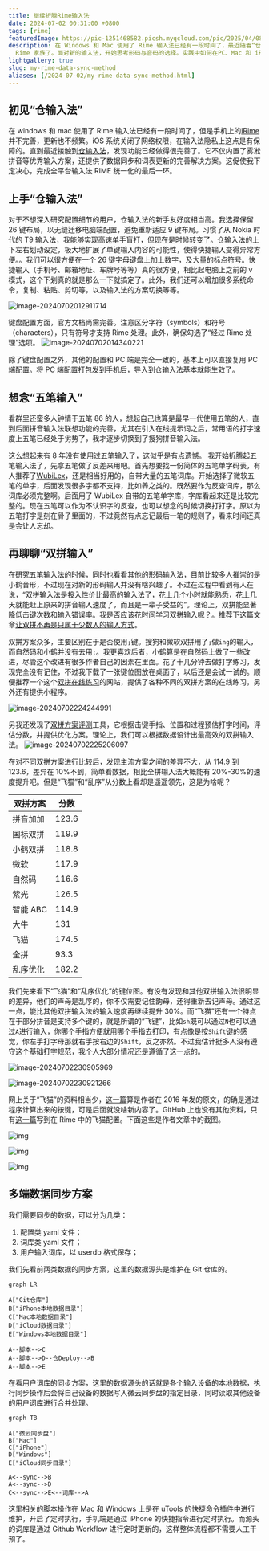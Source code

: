 ```yaml
---
title: 继续折腾Rime输入法
date: 2024-07-02 00:31:00 +0800
tags: [rime]
featuredImage: https://pic-1251468582.picsh.myqcloud.com/pic/2025/04/08/5fef0a.jpg
description: 在 Windows 和 Mac 使用了 Rime 输入法已经有一段时间了，最近随着“仓输入法”稳定性的增强和功能的完善，iPhone 上也终于切换到
  Rime 家族了。面对新的输入法，开始思考形码与音码的选择。实践中如何在PC、Mac 和 iPhone 上进行配置和数据的自动同步，继续 Rime 的折腾之路吧。
lightgallery: true
slug: my-rime-data-sync-method
aliases: [/2024-07-02/my-rime-data-sync-method.html]
---
```


<!--more-->

## 初见“仓输入法”

在 windows 和 mac 使用了 Rime 输入法已经有一段时间了，但是手机上的[iRime](https://apps.apple.com/cn/app/id1142623977)并不完善，更新也不频繁。iOS 系统关闭了网络权限，在输入法隐私上这点是有保障的。直到最近接触到[仓输入法](https://apps.apple.com/cn/app/id6446617683)，发现功能已经做得很完善了。它不仅内置了雾凇拼音等优秀输入方案，还提供了数据同步和词表更新的完善解决方案。这促使我下定决心，完成全平台输入法 RIME 统一化的最后一环。

## 上手“仓输入法”

对于不想深入研究配置细节的用户，仓输入法的新手友好度相当高。我选择保留 26 键布局，以无缝迁移电脑端配置，避免重新适应 9 键布局。习惯了从 Nokia 时代的 T9 输入法，我能够实现高速单手盲打，但现在是时候转变了。仓输入法的上下左右划动设定，极大地扩展了单键输入内容的可能性，使得快捷输入变得异常方便。。我们可以很方便在一个 26 键字母键盘上加上数字，及大量的标点符号。快捷输入（手机号、邮箱地址、车牌号等等）真的很方便，相比起电脑上之前的 v 模式，这个下划真的就是那么一下就搞定了。此外，我们还可以增加很多系统命令，复制、粘贴、剪切等，以及输入法的方案切换等等。

![image-20240702012911714](https://pic-1251468582.picsh.myqcloud.com/pic/2024/07/02/389af8.png)

键盘配置方面，官方文档尚需完善。注意区分字符（symbols）和符号（characters），只有符号才支持 Rime 处理。此外，确保勾选了“经过 Rime 处理”选项。 ![image-20240702014340221](https://pic-1251468582.picsh.myqcloud.com/pic/2024/07/02/97dbdf.png)

除了键盘配置之外，其他的配置和 PC 端是完全一致的，基本上可以直接复用 PC 端配置。将 PC 端配置打包发到手机后，导入到仓输入法基本就能生效了。

## 想念“五笔输入”

看群里还蛮多人钟情于五笔 86 的人，想起自己也算是最早一代使用五笔的人，直到后面拼音输入法联想功能的完善，尤其在引入在线提示词之后，常用语的打字速度上五笔已经处于劣势了，我才逐步切换到了搜狗拼音输入法。

这么想起来有 8 年没有使用过五笔输入了，这似乎是有点遗憾。 我开始折腾起五笔输入法了，先拿五笔做了反差来用吧。首先想要找一份简体的五笔单字码表，有人推荐了[WubiLex](https://github.com/aardio/wubi-lex)，还是相当好用的，自带大量的五笔词库。开始选择了微软五笔的单字，后面发现很多字都不支持，比如羴之类的。既然要作为反查词库，那么词库必须完整啊。后面用了 WubiLex 自带的五笔单字库，字库看起来还是比较完整的。现在五笔可以作为不认识字的反查，也可以想念的时候切换打打字。原以为五笔打字是刻在骨子里面的，不过竟然有点忘记最后一笔的规则了，看来时间还真是会让人忘却。

## 再聊聊“双拼输入”

在研究五笔输入法的时候，同时也看看其他的形码输入法，目前比较多人推崇的是小鹤音形，不过现在对新的形码输入并没有啥兴趣了。不过在过程中看到有人在说，“双拼输入法是投入性价比最高的输入法了，花上几个小时就能熟悉，花上几天就能赶上原来的拼音输入速度了，而且是一辈子受益的”。理论上，双拼能显著降低击键次数和输入错误率。我是否应该花时间学习双拼输入呢？。推荐下这篇文章[让双拼不再是只属于少数人的输入方式](https://sspai.com/post/42667)。

双拼方案众多，主要区别在于是否使用`;`键。搜狗和微软双拼用了`;`做`ing`的输入，而自然码和小鹤并没有去用`;`。我更喜欢后者，小鹤算是在自然码上做了一些改进，尽管这个改进有很多作者自己的因素在里面。花了十几分钟去做打字练习，发现完全没有记住，不过我下载了一张键位图放在桌面了，以后还是会试一试的。顺便推荐一个这个[双拼在线练习](https://api.ihint.me/shuang/)的网站，提供了各种不同的双拼方案的在线练习，另外还有提供小程序。

![image-20240702224244991](https://pic-1251468582.picsh.myqcloud.com/pic/2024/07/02/65c521.png "双拼在线练习")

另我还发现了[双拼方案评测](https://macroxue.github.io/shuangpin/eval.html)工具，它根据击键手指、位置和过程预估打字时间，评估分数，并提供优化方案。理论上，我们可以根据数据设计出最高效的双拼输入法。 ![image-20240702225206097](https://pic-1251468582.picsh.myqcloud.com/pic/2024/07/02/5f4c51.png "双拼方案评测工具")

在对不同双拼方案进行比较后，发现主流方案之间的差异不大，从 114.9 到 123.6，差异在 10%不到，简单看数据，相比全拼输入法大概能有 20%-30%的速度提升吧。但是“飞猫”和“乱序”从分数上看却是遥遥领先，这是为啥呢？

| 双拼方案 | 分数  |
| -------- | ----- |
| 拼音加加 | 123.6 |
| 国标双拼 | 119.9 |
| 小鹤双拼 | 118.8 |
| 微软     | 117.9 |
| 自然码   | 116.6 |
| 紫光     | 126.5 |
| 智能 ABC | 114.9 |
| 大牛     | 131   |
| 飞猫     | 174.5 |
| 全拼     | 93.3  |
| 乱序优化 | 182.2 |

我们先来看下“飞猫”和“乱序优化”的键位图。有没有发现和其他双拼输入法很明显的差异，他们的声母是乱序的，你不仅需要记住韵母，还得重新去记声母。通过这一点，能比其他双拼输入法的输入速度再继续提升 30%。而“飞猫”还有一个特点在于部分拼音是支持多个键的，就是所谓的“飞键”，比如`sh`既可以通过`N`也可以通过`A`进行输入，你哪个手指方便就用哪个手指去打印，有点像是按`Shift`键的感觉，你左手打字母那就右手按右边的`Shift`，反之亦然。不过我估计挺多人没有遵守这个基础打字规范，我个人大部分情况还是遵循了这一点的。

![image-20240702230905969](https://pic-1251468582.picsh.myqcloud.com/pic/2024/07/02/72561e.png "飞猫键位图")

![image-20240702230921266](https://pic-1251468582.picsh.myqcloud.com/pic/2024/07/02/cd486b.png "乱序优化键位图")

网上关于“飞猫”的资料相当少，[这一篇](https://tieba.baidu.com/p/4676554242?pn=1)算是作者在 2016 年发的原文，的确是通过程序计算出来的按键，可是后面就没啥新内容了。GitHub 上也没有其他资料，只有[这一篇](https://github.com/zebats/flying-cat-rime?tab=readme-ov-file)写到在 Rime 中的飞猫配置。下面这些是作者文章中的截图。

![img](https://pic-1251468582.picsh.myqcloud.com/pic/2024/07/02/d4ce20.jpg)

![img](https://pic-1251468582.picsh.myqcloud.com/pic/2024/07/02/abd4a7.jpg)

![img](https://pic-1251468582.picsh.myqcloud.com/pic/2024/07/02/091564.jpg)

## 多端数据同步方案

我们需要同步的数据，可以分为几类：

1. 配置类 yaml 文件；
2. 词库类 yaml 文件；
3. 用户输入词库，以 userdb 格式保存；

我们先看前两类数据的同步方案，这里的数据源头是维护在 Git 仓库的。

```mermaid
graph LR

A["Git仓库"]
B["iPhone本地数据目录"]
C["Mac本地数据目录"]
D["iCloud数据目录"]
E["Windows本地数据目录"]

A--脚本-->C
A--脚本-->D--仓Deploy-->B
A--脚本-->E
```

在看用户词库的同步方案，这里的数据源头的话就是各个输入设备的本地数据，执行同步操作后会将自己设备的数据写入微云同步盘的指定目录，同时读取其他设备的用户词库进行合并处理。

```mermaid
graph TB

A["微云同步盘"]
B["Mac"]
C["iPhone"]
D["Windows"]
E["iCloud同步目录"]

A<--sync-->B
A<--sync-->D
C<--sync-->E<--词库-->A
```

这里相关的脚本操作在 Mac 和 Windows 上是在 uTools 的快捷命令插件中进行维护，开启了定时执行，手机端是通过 iPhone 的快捷指令进行定时执行。而源头的词库是通过 Github Workflow 进行定时更新的，这样整体流程都不需要人工干预了。
